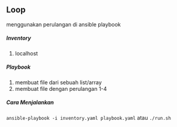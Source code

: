 ## Loop

menggunakan perulangan di ansible playbook

##### Inventory
1) localhost

##### Playbook
1) membuat file dari sebuah list/array
2) membuat file dengan perulangan 1-4
##### Cara Menjalankan
`ansible-playbook -i inventory.yaml playbook.yaml` atau `./run.sh`